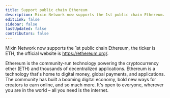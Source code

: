```yaml
---
title: Support public chain Ethereum
description: Mixin Network now supports the 1st public chain Ethereum.
editLink: false
sidebar: false
lastUpdated: false
contributors: false
---
```


Mixin Network now supports the 1st public chain Ethereum, the ticker is ETH, the official website is https://ethereum.org/.

Ethereum is the community-run technology powering the cryptocurrency ether (ETH) and thousands of decentralized applications. Ethereum is a technology that's home to digital money, global payments, and applications. The community has built a booming digital economy, bold new ways for creators to earn online, and so much more. It's open to everyone, wherever you are in the world – all you need is the internet.